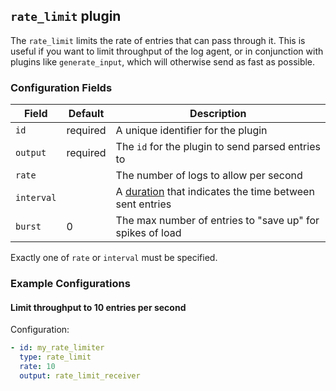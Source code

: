 ## `rate_limit` plugin

The `rate_limit` limits the rate of entries that can pass through it. This is useful if you want to limit
throughput of the log agent, or in conjunction with plugins like `generate_input`, which will otherwise
send as fast as possible.

### Configuration Fields

| Field      | Default  | Description                                                                        |
| ---        | ---      | ---                                                                                |
| `id`       | required | A unique identifier for the plugin                                                 |
| `output`   | required | The `id` for the plugin to send parsed entries to                                  |
| `rate`     |          | The number of logs to allow per second                                             |
| `interval` |          | A [duration](/docs/types/duration.md) that indicates the time between sent entries |
| `burst`    | 0        | The max number of entries to "save up" for spikes of load                          |

Exactly one of `rate` or `interval` must be specified.

### Example Configurations


#### Limit throughput to 10 entries per second

Configuration:
```yaml
- id: my_rate_limiter
  type: rate_limit
  rate: 10
  output: rate_limit_receiver
```

